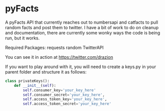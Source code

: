 pyFacts
=======

A pyFacts API that currently reaches out to numbersapi and catfacts to pull random facts and post them to twitter.
I have a bit of work to do on cleanup and documentation, there are currently some wonky ways the code is being
run, but it works.

Required Packages:
requests
random
TwitterAPI

You can see it in action at https://twitter.com/drazion

If you want to play around with it, you will need to create a keys.py in your parent folder and structure it as follows:

```python
class privateKeys():
    def __init__(self):
        self.consumer_key='your_key_here'
        self.consumer_secret='your_key_here',
        self.access_token_key='your_key_here',
        self.access_token_secret='your_key_here'
```
